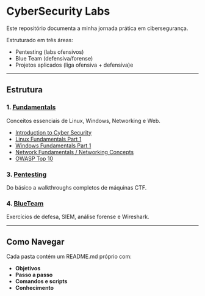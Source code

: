 # CyberSecurity Labs

Este repositório documenta a minha jornada prática em cibersegurança.

Estruturado em três áreas:
- Pentesting (labs ofensivos)
- Blue Team (defensiva/forense)
- Projetos aplicados (liga ofensiva + defensiva)e

---

## Estrutura

### 1. [Fundamentals](Fundamentals/README.md)
Conceitos essenciais de Linux, Windows, Networking e Web.

- [Introduction to Cyber Security](Fundamentals/Introduction-to-Cyber-Security/README.md)
- [Linux Fundamentals Part 1](Fundamentals/Linux-Fundamentals-1/README.md)
- [Windows Fundamentals Part 1](Fundamentals/Windows-Fundamentals-1/README.md)
- [Network Fundamentals / Networking Concepts](Fundamentals/Network-Concepts/README.md)
- [OWASP Top 10](Fundamentals/OWASP-Top-10/README.md)


### 3. [Pentesting](Pentesting/README.md)
Do básico a walkthroughs completos de máquinas CTF.


### 4. [BlueTeam](BlueTeam/README.md)
Exercícios de defesa, SIEM, análise forense e Wireshark.


---

## Como Navegar

Cada pasta contém um README.md próprio com:

- **Objetivos**  
- **Passo a passo**  
- **Comandos e scripts**  
- **Conhecimento**
